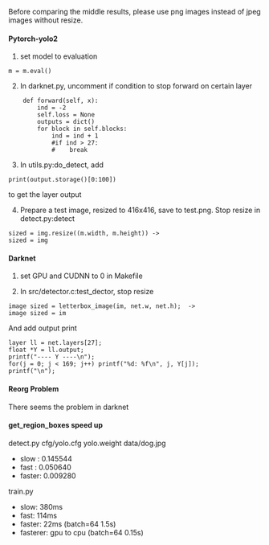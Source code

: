 Before comparing the middle results, please use png images instead of jpeg images without resize.

#### Pytorch-yolo2
1. set model to evaluation
```
m = m.eval()
```
2. In darknet.py, uncomment if condition to stop forward on certain layer
```
    def forward(self, x):
        ind = -2
        self.loss = None
        outputs = dict()
        for block in self.blocks:
            ind = ind + 1
            #if ind > 27:
            #    break
```
3. In utils.py:do_detect, add
```
print(output.storage()[0:100])
```
to get the layer output

4. Prepare a test image, resized to 416x416, save to test.png. Stop resize
in detect.py:detect
```
sized = img.resize((m.width, m.height)) ->
sized = img
```

#### Darknet
1. set GPU and CUDNN to 0 in Makefile

2. In src/detector.c:test_dector, stop resize
```
image sized = letterbox_image(im, net.w, net.h);  ->
image sized = im
```
And add output print
```
layer ll = net.layers[27];
float *Y = ll.output;
printf("---- Y ----\n");
for(j = 0; j < 169; j++) printf("%d: %f\n", j, Y[j]);
printf("\n");
```

#### Reorg Problem
There seems the problem in darknet

#### get_region_boxes speed up
detect.py cfg/yolo.cfg yolo.weight data/dog.jpg
- slow : 0.145544 
- fast : 0.050640
- faster: 0.009280

train.py
- slow: 380ms
- fast: 114ms
- faster: 22ms (batch=64 1.5s)
- fasterer: gpu to cpu  (batch=64 0.15s)
